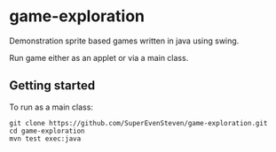 game-exploration
================
Demonstration sprite based games written in java using swing.

Run game either as an applet or via a main class.

Getting started
-------------------
To run as a main class:

    git clone https://github.com/SuperEvenSteven/game-exploration.git
    cd game-exploration
    mvn test exec:java

